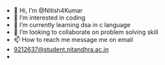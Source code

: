 - 👋 Hi, I’m @Nitish4Kumar
- 👀 I’m interested in coding
- 🌱 I’m currently learning dsa in c language 
- 💞️ I’m looking to collaborate on problem solving skill
- 📫 How to reach me message me on email
- 9212637@student.nitandhra.ac.in
- 

<!---
Nitish4Kumar/Nitish4Kumar is a ✨ special ✨ repository because its `README.md` (this file) appears on your GitHub profile.
You can click the Preview link to take a look at your changes.
--->
